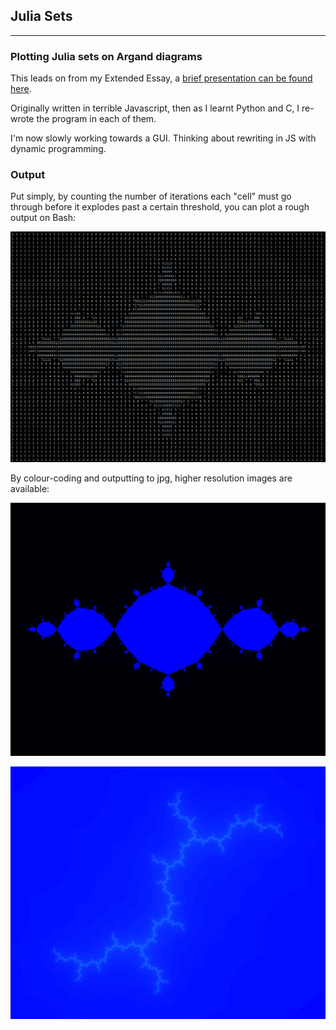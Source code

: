 ## Julia Sets
-----

### Plotting Julia sets on Argand diagrams

This leads on from my Extended Essay, a [brief presentation can be found here](http://prezi.com/cyg1ladocm9d/my-extended-essay-exploring-julia-sets/).

Originally written in terrible Javascript, then as I learnt Python and C, I re-wrote the program in each of them.

I'm now slowly working towards a GUI. Thinking about rewriting in JS with dynamic programming.

### Output
Put simply, by counting the number of iterations each "cell" must go through before it explodes past a certain threshold, you can plot a rough output on Bash:

![output/bash output of f-1](https://github.com/LukeStorry/JuliaSets/blob/master/output/bash%20output%20of%20f-1.PNG?raw=true)

By colour-coding and outputting to jpg, higher resolution images are available:

![output/f-1.jpg](https://github.com/LukeStorry/JuliaSets/blob/master/output/f-1.jpg?raw=true)

![output/f-i.jpg](https://github.com/LukeStorry/JuliaSets/blob/master/output/f-i.jpg?raw=true)
